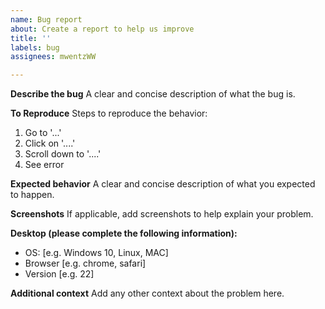 ```yaml
---
name: Bug report
about: Create a report to help us improve
title: ''
labels: bug
assignees: mwentzWW

---
```


**Describe the bug**
A clear and concise description of what the bug is.

**To Reproduce**
Steps to reproduce the behavior:
1. Go to '...'
2. Click on '....'
3. Scroll down to '....'
4. See error

**Expected behavior**
A clear and concise description of what you expected to happen.

**Screenshots**
If applicable, add screenshots to help explain your problem.

**Desktop (please complete the following information):**
 - OS: [e.g. Windows 10, Linux, MAC]
 - Browser [e.g. chrome, safari]
 - Version [e.g. 22]

**Additional context**
Add any other context about the problem here.
